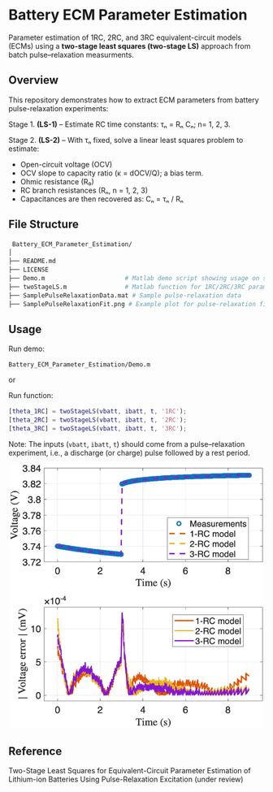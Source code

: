 # Battery ECM Parameter Estimation
Parameter estimation of 1RC, 2RC, and 3RC equivalent-circuit models (ECMs) using a **two-stage least squares (two-stage LS)** approach from batch pulse–relaxation measurments.

## Overview
This repository demonstrates how to extract ECM parameters from battery pulse-relaxation experiments:

Stage 1. **(LS-1)** – Estimate RC time constants:  τₙ =  Rₙ Cₙ; n= 1, 2, 3.

Stage 2. **(LS-2)** – With τₙ fixed, solve a linear least squares problem to estimate:  
   - Open-circuit voltage (OCV)  
   - OCV slope to capacity ratio (κ = dOCV/Q); a bias term.
   - Ohmic resistance (R₀)  
   - RC branch resistances (Rₙ, n = 1, 2, 3)
   - Capacitances are then recovered as:  Cₙ = τₙ / Rₙ
   
## File Structure   
```bash
 Battery_ECM_Parameter_Estimation/
│
├── README.md                   
├── LICENSE
├── Demo.m                      # Matlab demo script showing usage on sample data
├── twoStageLS.m                # Matlab function for 1RC/2RC/3RC parameter estimation
├── SamplePulseRelaxationData.mat # Sample pulse-relaxation data
├── SamplePulseRelaxationFit.png # Example plot for pulse-relaxation fit
 ```   
## Usage
Run demo:
```
Battery_ECM_Parameter_Estimation/Demo.m
```
or 

Run function: 
```matlab
[theta_1RC] = twoStageLS(vbatt, ibatt, t, '1RC');
[theta_2RC] = twoStageLS(vbatt, ibatt, t, '2RC');
[theta_3RC] = twoStageLS(vbatt, ibatt, t, '3RC');
```
Note: The inputs (```vbatt```, ```ibatt```, ```t```) should come from a pulse–relaxation experiment, i.e., a discharge (or charge) pulse followed by a rest period.

<p align="center">
  <img src="SamplePulseRelaxationFit.png" alt="Pulse Relaxation Fit" width="500">
</p>

## Reference
Two-Stage Least Squares for Equivalent-Circuit Parameter Estimation of Lithium-ion Batteries Using Pulse-Relaxation Excitation (under review) 
